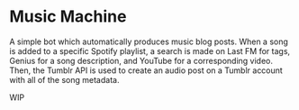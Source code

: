 # Music Machine
A simple bot which automatically produces music blog posts. When a song is added to a specific Spotify playlist, a search is made on Last FM for tags, Genius for a song description, and YouTube for a corresponding video. Then, the Tumblr API is used to create an audio post on a Tumblr account with all of the song metadata.

WIP